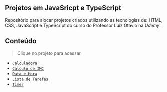 ## Projetos em JavaSricpt e TypeScript
 Repositório para alocar projetos criados utilizando as tecnologias de: HTML, CSS, JavaScript e TypeScript do curso do Professor Luiz Otávio na *Udemy*.

## Conteúdo

> Clique no projeto para acessar

- [`Calculadora`](Calculadora)
- [`Calculo de IMC`](Calculo_de_IMC)
- [`Data e Hora`](Data_e_Hora)
- [`Lista de Tarefas`](Lista_de_Tarefas)
- [`Timer`](Timer)
